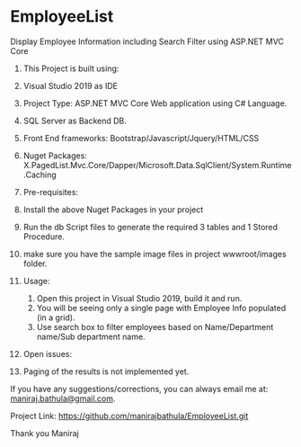 # EmployeeList
Display Employee Information including Search Filter using ASP.NET MVC Core

1. This Project is built using:
  1. Visual Studio 2019 as IDE
  2. Project Type: ASP.NET MVC Core Web application using C# Language.
  3. SQL Server as Backend DB.
  4. Front End frameworks: Bootstrap/Javascript/Jquery/HTML/CSS
  5. Nuget Packages: X.PagedList.Mvc.Core/Dapper/Microsoft.Data.SqlClient/System.Runtime.Caching
  
2. Pre-requisites:
  1. Install the above Nuget Packages in your project
  2. Run the db Script files to generate the required 3 tables and 1 Stored Procedure.
  3. make sure you have the sample image files in project wwwroot/images folder.

3. Usage:
   1. Open this project in Visual Studio 2019, build it and run.
   2. You will be seeing only a single page with Employee Info populated (in a grid).
   3. Use search box to filter employees based on Name/Department name/Sub department name.
 
4. Open issues:
 1. Paging of the results is not implemented yet.

If you have any suggestions/corrections, you can always email me at: maniraj.bathula@gmail.com.

Project Link: https://github.com/manirajbathula/EmployeeList.git

Thank you
Maniraj
